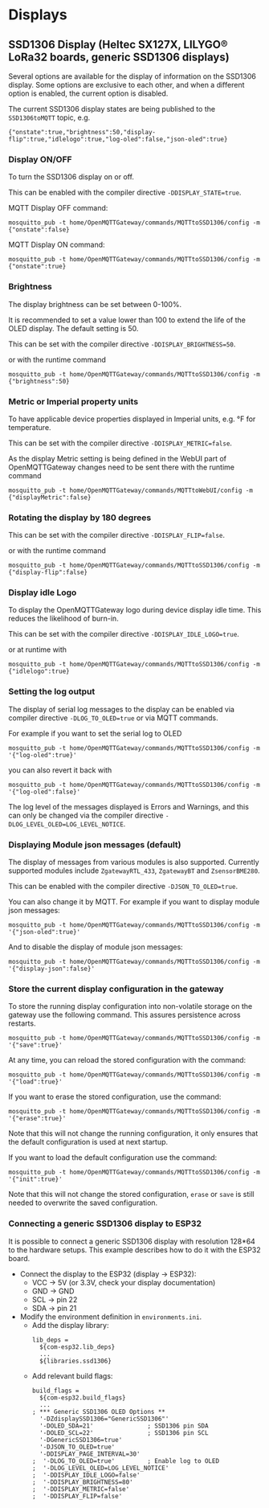 # Displays

## SSD1306 Display (Heltec SX127X, LILYGO® LoRa32 boards, generic SSD1306 displays)
Several options are available for the display of information on the SSD1306 display. Some options are exclusive to each other, and when a different option is enabled, the current option is disabled.

The current SSD1306 display states are being published to the `SSD1306toMQTT` topic, e.g.

`{"onstate":true,"brightness":50,"display-flip":true,"idlelogo":true,"log-oled":false,"json-oled":true}`

### Display ON/OFF
To turn the SSD1306 display on or off.

This can be enabled with the compiler directive `-DDISPLAY_STATE=true`.

MQTT Display OFF command:

`mosquitto_pub -t home/OpenMQTTGateway/commands/MQTTtoSSD1306/config -m {"onstate":false}`

MQTT Display ON command:

`mosquitto_pub -t home/OpenMQTTGateway/commands/MQTTtoSSD1306/config -m {"onstate":true}`

### Brightness
The display brightness can be set between 0-100%.

It is recommended to set a value lower than 100 to extend the life of the OLED display. The default setting is 50.

This can be set with the compiler directive `-DDISPLAY_BRIGHTNESS=50`.

or with the runtime command

`mosquitto_pub -t home/OpenMQTTGateway/commands/MQTTtoSSD1306/config -m {"brightness":50}`

### Metric or Imperial property units
To have applicable device properties displayed in Imperial units, e.g. °F for temperature.

This can be set with the compiler directive `-DDISPLAY_METRIC=false`.

As the display Metric setting is being defined in the WebUI part of OpenMQTTGateway changes need to be sent there with the runtime command

`mosquitto_pub -t home/OpenMQTTGateway/commands/MQTTtoWebUI/config -m {"displayMetric":false}`

### Rotating the display by 180 degrees

This can be set with the compiler directive `-DDISPLAY_FLIP=false`.

or with the runtime command

`mosquitto_pub -t home/OpenMQTTGateway/commands/MQTTtoSSD1306/config -m {"display-flip":false}`

### Display idle Logo
To display the OpenMQTTGateway logo during device display idle time. This reduces the likelihood of burn-in.

This can be set with the compiler directive `-DDISPLAY_IDLE_LOGO=true`.

or at runtime with

`mosquitto_pub -t home/OpenMQTTGateway/commands/MQTTtoSSD1306/config -m {"idlelogo":true}`

### Setting the log output

The display of serial log messages to the display can be enabled via compiler directive `-DLOG_TO_OLED=true` or via MQTT commands.

For example if you want to set the serial log to OLED

`mosquitto_pub -t home/OpenMQTTGateway/commands/MQTTtoSSD1306/config -m '{"log-oled":true}'`

you can also revert it back with

`mosquitto_pub -t home/OpenMQTTGateway/commands/MQTTtoSSD1306/config -m '{"log-oled":false}'`

The log level of the messages displayed is Errors and Warnings, and this can only be changed via the compiler directive `-DLOG_LEVEL_OLED=LOG_LEVEL_NOTICE`.

### Displaying Module json messages (default)

The display of messages from various modules is also supported. Currently supported modules include `ZgatewayRTL_433`, `ZgatewayBT` and `ZsensorBME280`.

This can be enabled with the compiler directive `-DJSON_TO_OLED=true`.

You can also change it by MQTT. For example if you want to display module json messages:

`mosquitto_pub -t home/OpenMQTTGateway/commands/MQTTtoSSD1306/config -m '{"json-oled":true}'`

And to disable the display of module json messages:

`mosquitto_pub -t home/OpenMQTTGateway/commands/MQTTtoSSD1306/config -m '{"display-json":false}'`

### Store the current display configuration in the gateway

To store the running display configuration into non-volatile storage on the gateway use the following command. This assures persistence across restarts.

`mosquitto_pub -t home/OpenMQTTGateway/commands/MQTTtoSSD1306/config -m '{"save":true}'`

At any time, you can reload the stored configuration with the command:

`mosquitto_pub -t home/OpenMQTTGateway/commands/MQTTtoSSD1306/config -m '{"load":true}'`

If you want to erase the stored configuration, use the command:

`mosquitto_pub -t home/OpenMQTTGateway/commands/MQTTtoSSD1306/config -m '{"erase":true}'`

Note that this will not change the running configuration, it only ensures that the default configuration is used at next startup.

If you want to load the default configuration use the command:

`mosquitto_pub -t home/OpenMQTTGateway/commands/MQTTtoSSD1306/config -m '{"init":true}'`

Note that this will not change the stored configuration, `erase` or `save` is still needed to overwrite the saved configuration.

### Connecting a generic SSD1306 display to ESP32
It is possible to connect a generic SSD1306 display with resolution 128*64 to the hardware setups.
This example describes how to do it with the ESP32 board.
- Connect the display to the ESP32 (display &rarr; ESP32):
  - VCC &rarr; 5V (or 3.3V, check your display documentation)
  - GND &rarr; GND
  - SCL &rarr; pin 22
  - SDA &rarr; pin 21
- Modify the environment definition in `environments.ini`.
  - Add the display library:
    ```
    lib_deps =
      ${com-esp32.lib_deps}
      ...
      ${libraries.ssd1306}
    ```
  - Add relevant build flags:
    ```
    build_flags =
      ${com-esp32.build_flags}
      ...
    ; *** Generic SSD1306 OLED Options **
      '-DZdisplaySSD1306="GenericSSD1306"'
      '-DOLED_SDA=21'               ; SSD1306 pin SDA
      '-DOLED_SCL=22'               ; SSD1306 pin SCL
      '-DGenericSSD1306=true'
      '-DJSON_TO_OLED=true'
      '-DDISPLAY_PAGE_INTERVAL=30'
    ;  '-DLOG_TO_OLED=true'         ; Enable log to OLED
    ;  '-DLOG_LEVEL_OLED=LOG_LEVEL_NOTICE'
    ;  '-DDISPLAY_IDLE_LOGO=false'
    ;  '-DDISPLAY_BRIGHTNESS=80'
    ;  '-DDISPLAY_METRIC=false'
    ;  '-DDISPLAY_FLIP=false'
    ```
